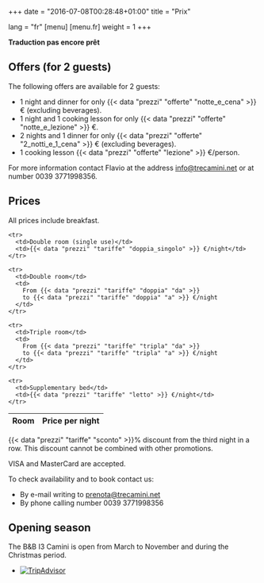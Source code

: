+++
date = "2016-07-08T00:28:48+01:00"
title = "Prix"

lang = "fr"
[menu]
  [menu.fr]
    weight = 1
+++


<div class="alert alert-warning" role="alert">
  <b>Traduction pas encore prêt</b>
</div>


Offers (for 2 guests)
---------------------
The following offers are available for 2 guests:

 * 1 night and dinner for only
   {{< data "prezzi" "offerte" "notte_e_cena" >}}
   € (excluding beverages).
 * 1 night and 1 cooking lesson for only
   {{< data "prezzi" "offerte" "notte_e_lezione" >}} €.
 * 2 nights and 1 dinner for only
   {{< data "prezzi" "offerte" "2_notti_e_1_cena" >}}
   € (excluding beverages).
 * 1 cooking lesson
   {{< data "prezzi" "offerte" "lezione" >}}
   €/person.

For more information contact Flavio at the address
[info@trecamini.net](info@trecamini.net) or at number 0039 3771998356.


Prices
------
All prices include breakfast.

<table class="table table-striped">
  <thead>
    <tr>
      <th>Room</th>
      <th>Price per night</th>
    </tr>
  </thead>
  <tbody>

    <tr>
      <td>Double room (single use)</td>
      <td>{{< data "prezzi" "tariffe" "doppia_singolo" >}} €/night</td>
    </tr>

    <tr>
      <td>Double room</td>
      <td>
        From {{< data "prezzi" "tariffe" "doppia" "da" >}}
        to {{< data "prezzi" "tariffe" "doppia" "a" >}} €/night
      </td>
    </tr>

    <tr>
      <td>Triple room</td>
      <td>
        From {{< data "prezzi" "tariffe" "tripla" "da" >}}
        to {{< data "prezzi" "tariffe" "tripla" "a" >}} €/night
      </td>
    </tr>

    <tr>
      <td>Supplementary bed</td>
      <td>{{< data "prezzi" "tariffe" "letto" >}} €/night</td>
    </tr>

  </tbody>
</table>

{{< data "prezzi" "tariffe" "sconto" >}}% discount from the third night in a row.
This discount cannot be combined with other promotions.

VISA and MasterCard are accepted.

To check availability and to book contact us:

  * By e-mail writing to [prenota@trecamini.net](mailto:prenota@trecamini.net)
  * By phone calling number 0039 3771998356


Opening season
--------------
The B&B I3 Camini is open from March to November and during the Christmas period.


<div id="TA_cdsscrollingravenarrow276" class="TA_cdsscrollingravenarrow">
  <ul id="JhD6TsP" class="TA_links 1Tdr9A2SAf">
    <li id="N7CyEzR4K" class="ErJr5UX">
      <a target="_blank" href="https://www.tripadvisor.fr/">
        <img src="https://static.tacdn.com/img2/t4b/Stacked_TA_logo.png"
             alt="TripAdvisor" class="widEXCIMG" id="CDSWIDEXCLOGO" />
      </a>
    </li>
  </ul>
</div>
<script src="https://www.jscache.com/wejs?wtype=cdsscrollingravenarrow&amp;uniq=276&amp;locationId=2136774&amp;lang=fr&amp;border=true&amp;display_version=2"></script>
